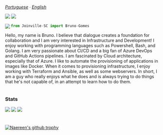 
*[Portuguese](README.md) ∙ [English](README-en.md)*
<p>
<img src="https://komarev.com/ghpvc/?username=pobruno&label=Profile%20views&color=4f278b&style=flat-square"/>
<img src="https://badges.frapsoft.com/os/v1/open-source.png?v=103"/>
</p>

<p><img align="left" src="https://github-readme-stats.vercel.app/api/top-langs?username=pobruno&show_icons=true&locale=en&layout=compact"/>

```py
from Joinville-SC import Bruno-Gomes
```
Hello, my name is Bruno. I believe that dialogue creates a foundation for collaboration and I am very interested in Infrastructure and Development! I enjoy working with programming languages such as Powershell, Bash, and Golang. I am very passionate about CI/CD and a big fan of Azure DevOps and GitHub Actions pipelines. I am fascinated by Cloud architecture, especially that of Azure. I like to automate the provisioning of applications in images like Docker. When it comes to provisioning infrastructure, I enjoy working with Terraform and Ansible, as well as some webservers. In short, I am a guy who really enjoys what he does and is always trying to do things that he's not capable of, in an attempt to learn how to do them.

#

### Stats

<img align="top" src="https://github-readme-streak-stats.herokuapp.com/?user=pobruno&theme=default"/>
<img src="https://github-readme-stats.vercel.app/api?username=pobruno&show_icons=true&locale=en"/>
<img src="https://github-profile-summary-cards.vercel.app/api/cards/profile-details?username=pobruno"/>

#

[![Naereen's github trophy](https://github-profile-trophy.vercel.app/?username=pobruno&row=1&theme=onedark)](https://github.com/pobruno/github-profile-trophy)

#
